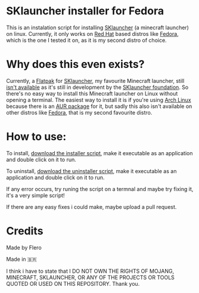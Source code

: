 # SKlauncher installer for Fedora
This is an instalation script for installing [SKlauncher](https://skmedix.pl/) (a minecraft launcher) on linux. Currently, it only works on [Red Hat](https://www.redhat.com/en) based distros like [Fedora](https://fedoraproject.org/), which is the one I tested it on, as it is my second distro of choice.



# Why does this even exists?
Currently, a [Flatpak](https://flathub.org/) for [SKlauncher](https://skmedix.pl/), my favourite Minecraft launcher, still [isn't available](https://skmedix.pl/downloads#linux) as it's still in development by the [SKlauncher foundation](https://twitter.com/sklaunch). So there's no easy way to install this Minecraft launcher on Linux without opening a terminal. The easiest way to install it is if you're using [Arch Linux](https://archlinux.org/) because there is an [AUR package](https://aur.archlinux.org/packages/sklauncher-bin) for it, but sadly this also isn't available on other distros like [Fedora](https://fedoraproject.org/), that is my second favourite distro.



# How to use:

To install, [download the installer script](https://minhaskamal.github.io/DownGit/#/home?url=https://github.com/FlavioN001/sklauncher-installer/blob/main/Instalador%20SKlauncher.sh), make it executable as an application and double click on it to run.

To uninstall, [download the uninstaller script](https://minhaskamal.github.io/DownGit/#/home?url=https://github.com/FlavioN001/sklauncher-installer/blob/main/Desinstalar%20SKlauncher.sh), make it executable as an application and double click on it to run.

If any error occurs, try runing the script on a termnal and maybe try fixing it, it's a very simple script!

If there are any easy fixes i could make, maybe upload a pull request.

# Credits
Made by Flero


Made in 🇧🇷






I think i have to state that I DO NOT OWN THE RIGHTS OF MOJANG, MINECRAFT, SKLAUNCHER, OR ANY OF THE PROJECTS OR TOOLS QUOTED OR USED ON THIS REPOSITORY. Thank you.
